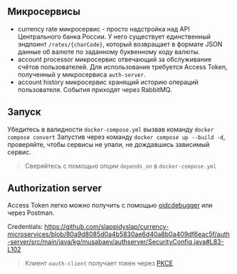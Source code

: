 ## Микросервисы
* currency rate 
микросервис - просто надстройка над API Центрального банка России. У него существует единственный эндпоинт `/rates/{charCode}`, который возвращает в формате JSON данные об валюте по заданному буквенному коду валюты.
* account processor 
микросервис отвечающий за обслуживание счётов пользователей. Для использования требуется Access Token, полученный у микросервиса `auth-server`.
* account history
микросервис хранящий историю операций пользователя. События приходят через RabbitMQ.

## Запуск
Убедитесь в валидности `docker-compose.yml` вызвав команду `docker compose convert`
Запустив через команду `docker compose up --build -d`, проверяйте, чтобы сервисы не упали, не дождавшись зависимый сервис.
> Сверяйтесь с помощью опции `depends_on` в `docker-compose.yml`

## Authorization server
Access Token легко можно получить с помощью [oidcdebugger](https://oidcdebugger.com/) или через Postman.

Credentials: 
https://github.com/slappidyslap/currency-microservices/blob/80a9d8085d0a4b5830ae6d40a8b0a409df6eac5f/auth-server/src/main/java/kg/musabaev/authserver/SecurityConfig.java#L83-L102
> Клиент `oauth-client` получает токен через [PKCE](https://auth0.com/docs/get-started/authentication-and-authorization-flow/authorization-code-flow-with-proof-key-for-code-exchange-pkce) 

